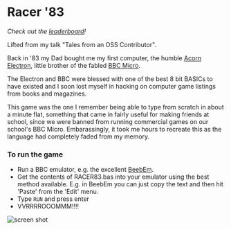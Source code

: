 # Racer '83

*Check out the [leaderboard](https://github.com/adamralph/racer83/wiki/Leaderboard)!*

Lifted from my talk "Tales from an OSS Contributor".

Back in '83 my Dad bought me my first computer, the humble [Acorn Electron](https://en.wikipedia.org/wiki/Acorn_Electron), little brother of the fabled [BBC Micro](https://en.wikipedia.org/wiki/BBC_Micro).

The Electron and BBC were blessed with one of the best 8 bit BASICs to have existed and I soon lost myself in hacking on computer game listings from books and magazines.

This game was the one I remember being able to type from scratch in about a minute flat, something that came in fairly useful for making friends at school, since we were banned from running commercial games on our school's BBC Micro. Embarassingly, it took me hours to recreate this as the language had completely faded from my memory.

### To run the game

* Run a BBC emulator, e.g. the excellent [BeebEm](http://www.mkw.me.uk/beebem/).
* Get the contents of RACER83.bas into your emulator using the best method available. E.g. in BeebEm you can just copy the text and then hit 'Paste' from the 'Edit' menu.
* Type `RUN` and press enter
* VVRRRROOOMMM!!!!

![screen shot](https://raw.githubusercontent.com/adamralph/racer83/master/screenshot.png)
